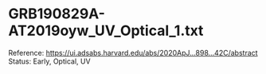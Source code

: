 # GRB190829A-AT2019oyw_UV_Optical_1.txt

Reference: https://ui.adsabs.harvard.edu/abs/2020ApJ...898...42C/abstract
Status: Early, Optical, UV